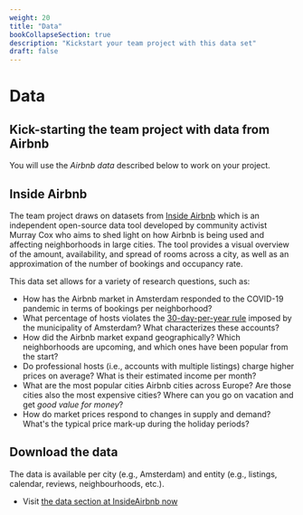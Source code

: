 ```yaml
---
weight: 20
title: "Data"
bookCollapseSection: true
description: "Kickstart your team project with this data set"
draft: false
---
```


<!-- @Roy: work on this in a "hidden" state; it should be the instructions that we make available eventually to students-->

# Data

## Kick-starting the team project with data from Airbnb

You will use the *Airbnb data* described below to work on your project.

## Inside Airbnb

The team project draws on datasets from [Inside Airbnb](http://insideairbnb.com/amsterdam/) which is an independent open-source data tool developed by community activist Murray Cox who aims to shed light on how Airbnb is being used and affecting neighborhoods in large cities. The tool provides a visual overview of the amount, availability, and spread of rooms across a city, as well as an approximation of the number of bookings and occupancy rate.

This data set allows for a variety of research questions, such as:
- How has the Airbnb market in Amsterdam responded to the COVID-19 pandemic in terms of bookings per neighborhood?
- What percentage of hosts violates the [30-day-per-year rule](https://www.airbnb.com/help/article/860/amsterdam) imposed by the municipality of Amsterdam? What characterizes these accounts?
- How did the Airbnb market expand geographically? Which neighborhoods are upcoming, and which ones have been popular from the start?
- Do professional hosts (i.e., accounts with multiple listings) charge higher prices on average? What is their estimated income per month?
- What are the most popular cities Airbnb cities across Europe? Are those cities also the most expensive cities? Where can you go on vacation and get *good value for money*?
- How do market prices respond to changes in supply and demand? What's the typical price mark-up during the holiday periods?

## Download the data

The data is available per city (e.g., Amsterdam) and entity (e.g., listings, calendar, reviews, neighbourhoods, etc.).

- Visit [the data section at InsideAirbnb now](http://insideairbnb.com/get-the-data.html)

<!--
You can [view](XXX) the report over here and dowload the project directory (including all R files) from [here](XXX). In the report, 3 sections can be distinguished: X, Y, and Z of which we'll mention the contents below. -->


<!-- workflow tutorial image and output files have not been added to the master branch because of file size -->

<!-- You can [view](XXX) the report over here and dowload the project directory (including all R files) from [here](XXX). In the report, 3 sections can be distinguished: Input, Transformation, and Output of which we'll mention the contents below.
 -->
